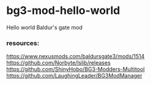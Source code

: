 # bg3-mod-hello-world
Hello world Baldur's gate mod








### resources:
https://www.nexusmods.com/baldursgate3/mods/1514
https://github.com/Norbyte/lslib/releases
https://github.com/ShinyHobo/BG3-Modders-Multitool
https://github.com/LaughingLeader/BG3ModManager